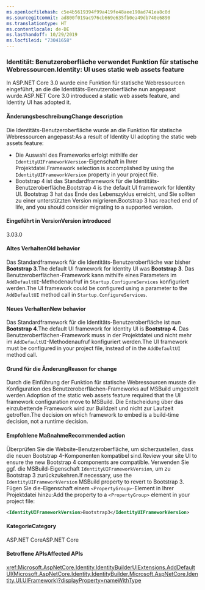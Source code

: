 ```yaml
---
ms.openlocfilehash: c5e4b5619394f99a419fe48aee190ad741ea8c0d
ms.sourcegitcommit: ad800f019ac976cb669e635fb0ea49db740e6890
ms.translationtype: HT
ms.contentlocale: de-DE
ms.lasthandoff: 10/29/2019
ms.locfileid: "73041658"
---
```

### <a name="identity-ui-uses-static-web-assets-feature"></a><span data-ttu-id="5f84b-101">Identität: Benutzeroberfläche verwendet Funktion für statische Webressourcen.</span><span class="sxs-lookup"><span data-stu-id="5f84b-101">Identity: UI uses static web assets feature</span></span>

<span data-ttu-id="5f84b-102">In ASP.NET Core 3.0 wurde eine Funktion für statische Webressourcen eingeführt, an die die Identitäts-Benutzeroberfläche nun angepasst wurde.</span><span class="sxs-lookup"><span data-stu-id="5f84b-102">ASP.NET Core 3.0 introduced a static web assets feature, and Identity UI has adopted it.</span></span>

#### <a name="change-description"></a><span data-ttu-id="5f84b-103">Änderungsbeschreibung</span><span class="sxs-lookup"><span data-stu-id="5f84b-103">Change description</span></span>

<span data-ttu-id="5f84b-104">Die Identitäts-Benutzeroberfläche wurde an die Funktion für statische Webressourcen angepasst:</span><span class="sxs-lookup"><span data-stu-id="5f84b-104">As a result of Identity UI adopting the static web assets feature:</span></span>

- <span data-ttu-id="5f84b-105">Die Auswahl des Frameworks erfolgt mithilfe der `IdentityUIFrameworkVersion`-Eigenschaft in Ihrer Projektdatei.</span><span class="sxs-lookup"><span data-stu-id="5f84b-105">Framework selection is accomplished by using the `IdentityUIFrameworkVersion` property in your project file.</span></span>
- <span data-ttu-id="5f84b-106">Bootstrap 4 ist das Standardframework für die Identitäts-Benutzeroberfläche.</span><span class="sxs-lookup"><span data-stu-id="5f84b-106">Bootstrap 4 is the default UI framework for Identity UI.</span></span> <span data-ttu-id="5f84b-107">Bootstrap 3 hat das Ende des Lebenszyklus erreicht, und Sie sollten zu einer unterstützten Version migrieren.</span><span class="sxs-lookup"><span data-stu-id="5f84b-107">Bootstrap 3 has reached end of life, and you should consider migrating to a supported version.</span></span>

#### <a name="version-introduced"></a><span data-ttu-id="5f84b-108">Eingeführt in Version</span><span class="sxs-lookup"><span data-stu-id="5f84b-108">Version introduced</span></span>

<span data-ttu-id="5f84b-109">3.0</span><span class="sxs-lookup"><span data-stu-id="5f84b-109">3.0</span></span>

#### <a name="old-behavior"></a><span data-ttu-id="5f84b-110">Altes Verhalten</span><span class="sxs-lookup"><span data-stu-id="5f84b-110">Old behavior</span></span>

<span data-ttu-id="5f84b-111">Das Standardframework für die Identitäts-Benutzeroberfläche war bisher **Bootstrap 3**.</span><span class="sxs-lookup"><span data-stu-id="5f84b-111">The default UI framework for Identity UI was **Bootstrap 3**.</span></span> <span data-ttu-id="5f84b-112">Das Benutzeroberflächen-Framework kann mithilfe eines Parameters im `AddDefaultUI`-Methodenaufruf in `Startup.ConfigureServices` konfiguriert werden.</span><span class="sxs-lookup"><span data-stu-id="5f84b-112">The UI framework could be configured using a parameter to the `AddDefaultUI` method call in `Startup.ConfigureServices`.</span></span>

#### <a name="new-behavior"></a><span data-ttu-id="5f84b-113">Neues Verhalten</span><span class="sxs-lookup"><span data-stu-id="5f84b-113">New behavior</span></span>

<span data-ttu-id="5f84b-114">Das Standardframework für die Identitäts-Benutzeroberfläche ist nun **Bootstrap 4**.</span><span class="sxs-lookup"><span data-stu-id="5f84b-114">The default UI framework for Identity UI is **Bootstrap 4**.</span></span> <span data-ttu-id="5f84b-115">Das Benutzeroberflächen-Framework muss in der Projektdatei und nicht mehr im `AddDefaultUI`-Methodenaufruf konfiguriert werden.</span><span class="sxs-lookup"><span data-stu-id="5f84b-115">The UI framework must be configured in your project file, instead of in the `AddDefaultUI` method call.</span></span>

#### <a name="reason-for-change"></a><span data-ttu-id="5f84b-116">Grund für die Änderung</span><span class="sxs-lookup"><span data-stu-id="5f84b-116">Reason for change</span></span>

<span data-ttu-id="5f84b-117">Durch die Einführung der Funktion für statische Webressourcen musste die Konfiguration des Benutzeroberflächen-Frameworks auf MSBuild umgestellt werden.</span><span class="sxs-lookup"><span data-stu-id="5f84b-117">Adoption of the static web assets feature required that the UI framework configuration move to MSBuild.</span></span> <span data-ttu-id="5f84b-118">Die Entscheidung über das einzubettende Framework wird zur Buildzeit und nicht zur Laufzeit getroffen.</span><span class="sxs-lookup"><span data-stu-id="5f84b-118">The decision on which framework to embed is a build-time decision, not a runtime decision.</span></span>

#### <a name="recommended-action"></a><span data-ttu-id="5f84b-119">Empfohlene Maßnahme</span><span class="sxs-lookup"><span data-stu-id="5f84b-119">Recommended action</span></span>

<span data-ttu-id="5f84b-120">Überprüfen Sie die Website-Benutzeroberfläche, um sicherzustellen, dass die neuen Bootstrap 4-Komponenten kompatibel sind.</span><span class="sxs-lookup"><span data-stu-id="5f84b-120">Review your site UI to ensure the new Bootstrap 4 components are compatible.</span></span> <span data-ttu-id="5f84b-121">Verwenden Sie ggf. die MSBuild-Eigenschaft `IdentityUIFrameworkVersion`, um zu Bootstrap 3 zurückzukehren.</span><span class="sxs-lookup"><span data-stu-id="5f84b-121">If necessary, use the `IdentityUIFrameworkVersion` MSBuild property to revert to Bootstrap 3.</span></span> <span data-ttu-id="5f84b-122">Fügen Sie die-Eigenschaft einem `<PropertyGroup>`-Element in Ihrer Projektdatei hinzu:</span><span class="sxs-lookup"><span data-stu-id="5f84b-122">Add the property to a `<PropertyGroup>` element in your project file:</span></span>

```xml
<IdentityUIFrameworkVersion>Bootstrap3</IdentityUIFrameworkVersion>
```

#### <a name="category"></a><span data-ttu-id="5f84b-123">Kategorie</span><span class="sxs-lookup"><span data-stu-id="5f84b-123">Category</span></span>

<span data-ttu-id="5f84b-124">ASP.NET Core</span><span class="sxs-lookup"><span data-stu-id="5f84b-124">ASP.NET Core</span></span>

#### <a name="affected-apis"></a><span data-ttu-id="5f84b-125">Betroffene APIs</span><span class="sxs-lookup"><span data-stu-id="5f84b-125">Affected APIs</span></span>

<xref:Microsoft.AspNetCore.Identity.IdentityBuilderUIExtensions.AddDefaultUI(Microsoft.AspNetCore.Identity.IdentityBuilder,Microsoft.AspNetCore.Identity.UI.UIFramework)?displayProperty=nameWithType>

<!-- 

#### Affected APIs

`M:Microsoft.AspNetCore.Identity.IdentityBuilderUIExtensions.AddDefaultUI(Microsoft.AspNetCore.Identity.IdentityBuilder,Microsoft.AspNetCore.Identity.UI.UIFramework)`

-->
